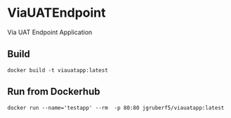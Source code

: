 # ViaUATEndpoint
Via UAT Endpoint Application

## Build

```
docker build -t viauatapp:latest
```

## Run from Dockerhub

```
docker run --name='testapp' --rm  -p 80:80 jgruberf5/viauatapp:latest
```
